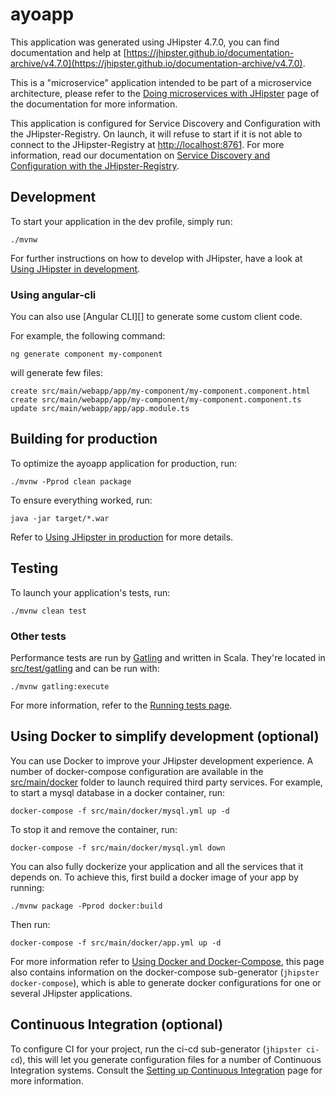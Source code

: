 # ayoapp
This application was generated using JHipster 4.7.0, you can find documentation and help at [https://jhipster.github.io/documentation-archive/v4.7.0](https://jhipster.github.io/documentation-archive/v4.7.0).

This is a "microservice" application intended to be part of a microservice architecture, please refer to the [Doing microservices with JHipster][] page of the documentation for more information.

This application is configured for Service Discovery and Configuration with the JHipster-Registry. On launch, it will refuse to start if it is not able to connect to the JHipster-Registry at [http://localhost:8761](http://localhost:8761). For more information, read our documentation on [Service Discovery and Configuration with the JHipster-Registry][].

## Development

To start your application in the dev profile, simply run:

    ./mvnw


For further instructions on how to develop with JHipster, have a look at [Using JHipster in development][].

### Using angular-cli

You can also use [Angular CLI][] to generate some custom client code.

For example, the following command:

    ng generate component my-component

will generate few files:

    create src/main/webapp/app/my-component/my-component.component.html
    create src/main/webapp/app/my-component/my-component.component.ts
    update src/main/webapp/app/app.module.ts

## Building for production

To optimize the ayoapp application for production, run:

    ./mvnw -Pprod clean package

To ensure everything worked, run:

    java -jar target/*.war


Refer to [Using JHipster in production][] for more details.

## Testing

To launch your application's tests, run:

    ./mvnw clean test
### Other tests

Performance tests are run by [Gatling][] and written in Scala. They're located in [src/test/gatling](src/test/gatling) and can be run with:

    ./mvnw gatling:execute

For more information, refer to the [Running tests page][].

## Using Docker to simplify development (optional)

You can use Docker to improve your JHipster development experience. A number of docker-compose configuration are available in the [src/main/docker](src/main/docker) folder to launch required third party services.
For example, to start a mysql database in a docker container, run:

    docker-compose -f src/main/docker/mysql.yml up -d

To stop it and remove the container, run:

    docker-compose -f src/main/docker/mysql.yml down

You can also fully dockerize your application and all the services that it depends on.
To achieve this, first build a docker image of your app by running:

    ./mvnw package -Pprod docker:build

Then run:

    docker-compose -f src/main/docker/app.yml up -d

For more information refer to [Using Docker and Docker-Compose][], this page also contains information on the docker-compose sub-generator (`jhipster docker-compose`), which is able to generate docker configurations for one or several JHipster applications.

## Continuous Integration (optional)

To configure CI for your project, run the ci-cd sub-generator (`jhipster ci-cd`), this will let you generate configuration files for a number of Continuous Integration systems. Consult the [Setting up Continuous Integration][] page for more information.

[JHipster Homepage and latest documentation]: https://jhipster.github.io
[JHipster 4.7.0 archive]: https://jhipster.github.io/documentation-archive/v4.7.0
[Doing microservices with JHipster]: https://jhipster.github.io/documentation-archive/v4.7.0/microservices-architecture/
[Using JHipster in development]: https://jhipster.github.io/documentation-archive/v4.7.0/development/
[Service Discovery and Configuration with the JHipster-Registry]: https://jhipster.github.io/documentation-archive/v4.7.0/microservices-architecture/#jhipster-registry
[Using Docker and Docker-Compose]: https://jhipster.github.io/documentation-archive/v4.7.0/docker-compose
[Using JHipster in production]: https://jhipster.github.io/documentation-archive/v4.7.0/production/
[Running tests page]: https://jhipster.github.io/documentation-archive/v4.7.0/running-tests/
[Setting up Continuous Integration]: https://jhipster.github.io/documentation-archive/v4.7.0/setting-up-ci/

[Gatling]: http://gatling.io/
